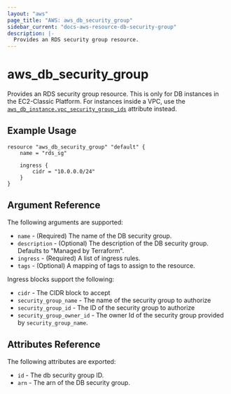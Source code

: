 ```yaml
---
layout: "aws"
page_title: "AWS: aws_db_security_group"
sidebar_current: "docs-aws-resource-db-security-group"
description: |-
  Provides an RDS security group resource.
---
```


# aws\_db\_security\_group

Provides an RDS security group resource. This is only for DB instances in the
EC2-Classic Platform. For instances inside a VPC, use the
[`aws_db_instance.vpc_security_group_ids`](/docs/providers/aws/r/db_instance.html#vpc_security_group_ids)
attribute instead.

## Example Usage

```
resource "aws_db_security_group" "default" {
    name = "rds_sg"

    ingress {
        cidr = "10.0.0.0/24"
    }
}
```

## Argument Reference

The following arguments are supported:

* `name` - (Required) The name of the DB security group.
* `description` - (Optional) The description of the DB security group. Defaults to "Managed by Terraform".
* `ingress` - (Required) A list of ingress rules.
* `tags` - (Optional) A mapping of tags to assign to the resource.

Ingress blocks support the following:

* `cidr` - The CIDR block to accept
* `security_group_name` - The name of the security group to authorize
* `security_group_id` - The ID of the security group to authorize
* `security_group_owner_id` - The owner Id of the security group provided
  by `security_group_name`.

## Attributes Reference

The following attributes are exported:

* `id` - The db security group ID.
* `arn` - The arn of the DB security group.


